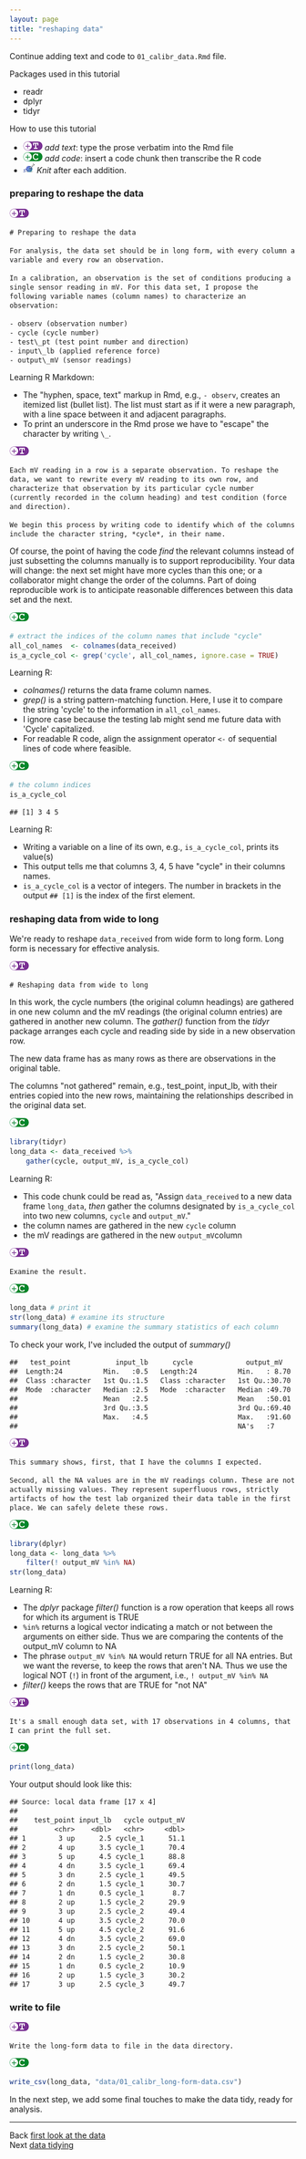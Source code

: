 ```yaml
---
layout: page
title: "reshaping data"
---
```






Continue adding text and code to `01_calibr_data.Rmd` file. 

Packages used in this tutorial 

- readr
- dplyr 
- tidyr 

How to use this tutorial 

- ![](../resources/images/text-icon.png)<!-- --> *add text*: type the prose verbatim into the Rmd file 
- ![](../resources/images/code-icon.png)<!-- --> *add code*: insert a code chunk then transcribe the R code 
- ![](../resources/images/knit-icon.png)<!-- --> *Knit* after each addition. 

### preparing to reshape the data



![](../resources/images/text-icon.png)<!-- --> 

    # Preparing to reshape the data

    For analysis, the data set should be in long form, with every column a variable and every row an observation. 

    In a calibration, an observation is the set of conditions producing a single sensor reading in mV. For this data set, I propose the following variable names (column names) to characterize an observation:

    - observ (observation number)
    - cycle (cycle number)
    - test\_pt (test point number and direction)
    - input\_lb (applied reference force)
    - output\_mV (sensor readings)

Learning R Markdown:

- The "hyphen, space, text" markup in Rmd, e.g., `- observ`, creates an itemized list (bullet list). The list must start as if it were a new paragraph, with a line space between it and adjacent paragraphs.  
- To print an underscore in the Rmd prose we have to "escape" the character by writing `\_`. 

![](../resources/images/text-icon.png)<!-- --> 

    Each mV reading in a row is a separate observation. To reshape the data, we want to rewrite every mV reading to its own row, and characterize that observation by its particular cycle number (currently recorded in the column heading) and test condition (force and direction). 

    We begin this process by writing code to identify which of the columns include the character string, *cycle*, in their name. 

Of course, the point of having the code *find* the relevant columns instead of just subsetting the columns manually is to support reproducibility. Your data will change: the next set might have more cycles than this one; or a collaborator might change the order of the columns. Part of doing reproducible work is to anticipate reasonable differences between this data set and the next. 

![](../resources/images/code-icon.png)<!-- --> 


```r
# extract the indices of the column names that include "cycle"
all_col_names  <- colnames(data_received)
is_a_cycle_col <- grep('cycle', all_col_names, ignore.case = TRUE)
```

Learning R: 

- *colnames()* returns the data frame column names.
- *grep()* is a string pattern-matching function. Here, I use it to compare the string 'cycle' to the information in  `all_col_names`.
- I ignore case because the testing lab might send me future data with 'Cycle' capitalized. 
- For readable R code, align the assignment operator `<-` of sequential lines of code where feasible.

![](../resources/images/code-icon.png)<!-- --> 


```r
# the column indices
is_a_cycle_col
```

```
## [1] 3 4 5
```

Learning R:

- Writing a variable on a line of its own, e.g., `is_a_cycle_col`, prints its value(s)
- This output tells me that columns 3, 4, 5 have "cycle" in their columns names. 
- `is_a_cycle_col` is a vector of integers. The number in brackets in the output `## [1]` is the index of the first element. 

### reshaping data from wide to long

We're ready to reshape  `data_received` from wide form to long form. Long form is necessary for effective analysis. 

![](../resources/images/text-icon.png)<!-- -->

    # Reshaping data from wide to long

In this work, the cycle numbers (the original column headings) are  gathered in one new column and the mV readings (the original column  entries) are gathered in another new column. The *gather()* function from the *tidyr* package arranges each cycle and reading side by side in a new observation row. 

The new data frame has as many rows as there are observations in the original table. 

The columns "not gathered" remain, e.g., test_point, input_lb, with their entries copied into the new rows, maintaining the relationships described in the original data set.

![](../resources/images/code-icon.png)<!-- -->


```r
library(tidyr)
long_data <- data_received %>%
	gather(cycle, output_mV, is_a_cycle_col) 
```

Learning R:

- This code chunk could be read as, "Assign  `data_received` to a new data frame `long_data`, *then* gather the columns designated by `is_a_cycle_col` into two new columns, `cycle` and `output_mV`."
- the column names are gathered in the new `cycle` column 
- the mV readings are gathered in the new `output_mV`column

![](../resources/images/text-icon.png)<!-- -->

    Examine the result. 

![](../resources/images/code-icon.png)<!-- -->


```r
long_data # print it
str(long_data) # examine its structure
summary(long_data) # examine the summary statistics of each column
```

To check your work, I've included the output of *summary()*


```
##   test_point           input_lb      cycle             output_mV    
##  Length:24          Min.   :0.5   Length:24          Min.   : 8.70  
##  Class :character   1st Qu.:1.5   Class :character   1st Qu.:30.70  
##  Mode  :character   Median :2.5   Mode  :character   Median :49.70  
##                     Mean   :2.5                      Mean   :50.01  
##                     3rd Qu.:3.5                      3rd Qu.:69.40  
##                     Max.   :4.5                      Max.   :91.60  
##                                                      NA's   :7
```

![](../resources/images/text-icon.png)<!-- -->

    This summary shows, first, that I have the columns I expected. 

    Second, all the NA values are in the mV readings column. These are not actually missing values. They represent superfluous rows, strictly artifacts of how the test lab organized their data table in the first place. We can safely delete these rows. 

![](../resources/images/code-icon.png)<!-- -->


```r
library(dplyr)
long_data <- long_data %>%
	filter(! output_mV %in% NA)
str(long_data)
```

Learning R:
 
- The *dplyr* package *filter()* function is a row operation that keeps all rows for which its argument is TRUE 
- `%in%` returns a logical vector indicating a match or not between the arguments on either side. Thus we are comparing the contents of the output\_mV column to NA
- The phrase `output_mV %in% NA` would return TRUE for all NA entries. But we want the reverse, to keep the rows that aren't NA. Thus we use the logical NOT (`!`) in front of the argument, i.e.,  `! output_mV %in% NA`
- *filter()* keeps the rows that are TRUE for "not NA" 

![](../resources/images/text-icon.png)<!-- -->

    It's a small enough data set, with 17 observations in 4 columns, that I can print the full set. 

![](../resources/images/code-icon.png)<!-- -->


```r
print(long_data)
```

Your output should look like this:


```
## Source: local data frame [17 x 4]
## 
##    test_point input_lb   cycle output_mV
##         <chr>    <dbl>   <chr>     <dbl>
## 1        3 up      2.5 cycle_1      51.1
## 2        4 up      3.5 cycle_1      70.4
## 3        5 up      4.5 cycle_1      88.8
## 4        4 dn      3.5 cycle_1      69.4
## 5        3 dn      2.5 cycle_1      49.5
## 6        2 dn      1.5 cycle_1      30.7
## 7        1 dn      0.5 cycle_1       8.7
## 8        2 up      1.5 cycle_2      29.9
## 9        3 up      2.5 cycle_2      49.4
## 10       4 up      3.5 cycle_2      70.0
## 11       5 up      4.5 cycle_2      91.6
## 12       4 dn      3.5 cycle_2      69.0
## 13       3 dn      2.5 cycle_2      50.1
## 14       2 dn      1.5 cycle_2      30.8
## 15       1 dn      0.5 cycle_2      10.9
## 16       2 up      1.5 cycle_3      30.2
## 17       3 up      2.5 cycle_3      49.7
```

### write to file 

![](../resources/images/text-icon.png)<!-- -->

    Write the long-form data to file in the data directory.

![](../resources/images/code-icon.png)<!-- -->


```r
write_csv(long_data, "data/01_calibr_long-form-data.csv")
```

In the next step, we add some final touches to make the data tidy, ready for analysis. 



---
Back [first look at the data](007_first-look-at-data.html)<br>
Next [data tidying](009_data-tidying.html)

